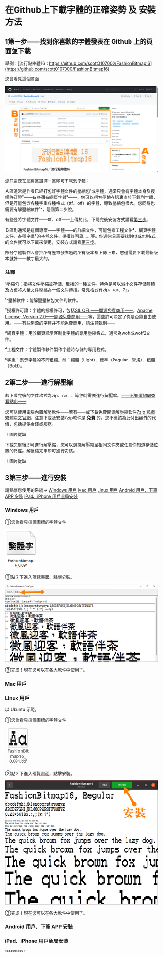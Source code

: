 # 在Github上下載字體的正確姿勢 及 安裝方法

## 1第一步——找到你喜歡的字體發表在 Github 上的頁面並下載

舉例：[流行點陣體16：https://github.com/scott0107000/FashionBitmap16](https://github.com/scott0107000/FashionBitmap16)

您會看見這個畫面

![Pic11](./Pic/GH.png)

您只需要在這兩區選擇一區即可下載到字體：

Ａ區通常是作者已經打包好字體文件的壓縮包¹或字體，通常只會有字體本身及授權許可證²——有些還有網頁字體³——，您可以很方便地在這裏直接下載到字體，但是可能包含各種字重各種格式（ttf、otf）的字體，導致壓縮包很大。您同時也需要有解壓縮軟件¹⁺，這個第二步說。

有些是將字體文件——ttf、otf——上傳於此，下載完後安裝方式請看[第三步](#3第三步進行安裝)。

Ｂ區則通常是這個專案——字體——的詳細文件，可能包括工程文件⁴、網頁字體文件、各種字重⁵的字體文件、授權許可證……等。你通常只需要找到ttf或otf格式的文件就可以下載來使用，安裝方式請看[第三步](#3第三步進行安裝)。

部分字體製作人會把所有歷來發佈過的所有版本都上傳上來，您僅需要下載最新版本就好——數字最大的。

### 注釋

¹壓縮包：指將文件壓縮並存儲、散播的一種文件。特色是可以減小文件存儲體積及方便將大量文件壓縮為一個文件傳播。常見格式有zip、rar、7z。

¹⁺壓縮軟件：能解壓壓縮包文件的軟件。

²授權許可證：字體的授權許可，包括[SIL OFL——開源免費商用——](https://scripts.sil.org/OFL)，[Apache License, Version 2.0——開源免費商用——](https://www.apache.org/licenses/LICENSE-2.0)等，這些許可決定了你是否能自由使用。——有些開源的字體并不能免費商用，請注意甄別——

³網頁字體：用於網頁顯示客制化字體的專用壓縮格式，通常為woff或woff2文件。

⁴工程文件：字體製作軟件製作字體時存儲的專用格式。

⁵字重：表示字體的不同粗細。如：細體（Light）、標準（Regular、常規）、粗體（Bold）。

## 2第二步——進行解壓縮

若下載完後的文件格式為zip、rar……等您就需要進行解壓縮。[——不知道如何查看點此——](！placeholder)

您可以使用電腦內置解壓軟件——若有——或下載免費開源解壓縮軟件[7zip 官網](https://www.7-zip.org/) [繁體中文官網](https://www.developershome.com/7-zip/)，注意下載及安裝7zip軟件是 **免費** 的，您不應該為此付出額外的代價，包括提供金錢或服務。

！圖片從缺

下載完畢後即可進行解壓縮，您可以選擇解壓縮至相同文件夾或任意你知道存儲位置的路徑。解壓縮完畢即可進行安裝。

！圖片從缺

## 3第三步——進行安裝

請點擊您使用的系統→ [Windows 用戶](#Windows-用戶) [Mac 用戶](#Mac-用戶) [Linux 用戶](#Linux-用戶) [Android 用戶、下筆 APP 安裝](#Android-用戶下筆-APP-安裝) [iPad、iPhone 用戶全局安裝](#iPadiPhone-用戶全局安裝)

### Windows 用戶

①您會看見這個圖標的字體文件

![Pic311](./Pic/Win1.png)

②點２下進入預覽畫面，點擊安裝。

![Pic312](./Pic/Win2.png)

③完成！現在您可以在各大軟件中使用了。

### Mac 用戶

### Linux 用戶

以 Ubuntu 示範。

①您會看見這個圖標的字體文件

![Pic331](./Pic/Lin1.png)

②點２下進入預覽畫面，點擊安裝。

![Pic332](./Pic/Lin2.png)

③完成！現在您可以在各大軟件中使用了。

### Android 用戶、下筆 APP 安裝

### iPad、iPhone 用戶全局安裝

¹²³⁴⁵⁶⁷⁸⁹⁰⁺⁻
